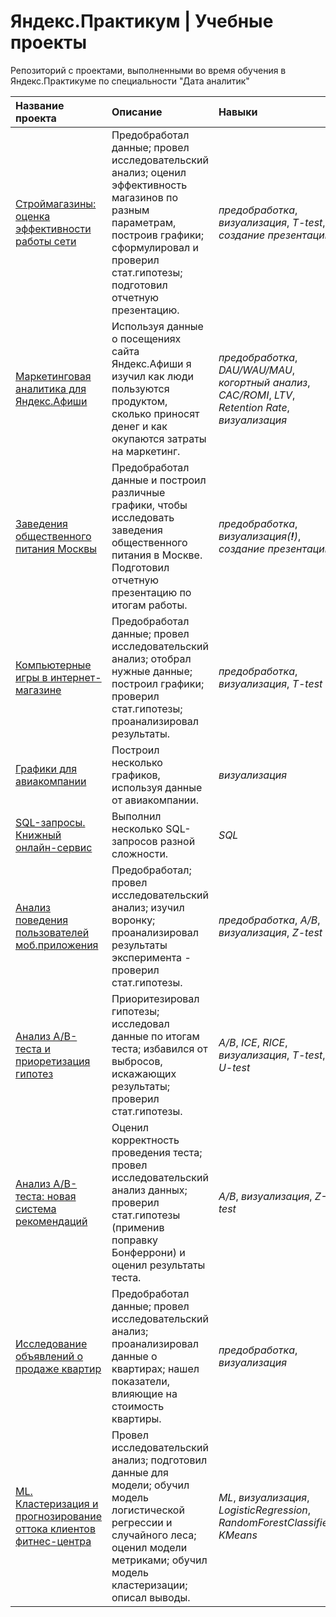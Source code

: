 # Яндекс.Практикум | Учебные проекты
Репозиторий с проектами, выполненными во время обучения в Яндекс.Практикуме по специальности "Дата аналитик"

| Название проекта | Описание | Навыки | Библиотеки |
| :---------------------- | :---------------------- | :---------------------- | :---------------------- |
| [Строймагазины: оценка эффективности работы сети](Оценка%20эффективности%20работы%20сети%20строительных%20магазинов) | Предобработал данные; провел исследовательский анализ; оценил эффективность магазинов по разным параметрам, построив графики; сформулировал и проверил стат.гипотезы; подготовил отчетную презентацию. | *предобработка*, *визуализация*,  *T-test*, *создание презентации* | *Seaborn*, *SciPy* |
| [Маркетинговая аналитика для Яндекс.Афиши](Маркетинговая%20аналитика%20для%20Яндекс.Афиши) | Используя данные о посещениях сайта Яндекс.Афиши я изучил как люди пользуются продуктом, сколько приносят денег и как окупаются затраты на маркетинг. | *предобработка*, *DAU/WAU/MAU*, *когортный анализ*, *CAC/ROMI*, *LTV*, *Retention Rate*, *визуализация*  | *Plotly*, *Seaborn*, *Matplotlib* |
| [Заведения общественного питания Москвы](Заведения%20общественного%20питания%20Москвы) | Предобработал данные и построил различные графики, чтобы исследовать заведения общественного питания в Москве. Подготовил отчетную презентацию по итогам работы. | *предобработка*, *визуализация(**!**)*, *создание презентации* | *Plotly* |
| [Компьютерные игры в интернет-магазине](Анализ%20компьютерных%20игр%20в%20интернет-магазине) | Предобработал данные; провел исследовательский анализ; отобрал нужные данные; построил графики;  проверил стат.гипотезы; проанализировал результаты. | *предобработка*, *визуализация*, *T-test*  | *SciPy*, *Matplotlib* |
| [Графики для авиакомпании](Аналитика%20для%20авиакомпании) | Построил несколько графиков, используя данные от авиакомпании. | *визуализация*  | *Plotly* |
| [SQL-запросы. Книжный онлайн-сервис](SQL-запросы.%20Книжный%20онлайн-сервис) | Выполнил несколько SQL-запросов разной сложности. | *SQL*  | *sqlalchemy* |
| [Анализ поведения пользователей моб.приложения](Анализ%20поведения%20пользователей%20мобильного%20приложения) | Предобработал; провел исследовательский анализ; изучил воронку; проанализировал результаты эксперимента - проверил стат.гипотезы. | *предобработка*, *A/B*, *визуализация*, *Z-test*  | *Plotly*, *statsmodels* |
| [Анализ A/B-теста и приоретизация гипотез](AB-тест%20(анализ)%20и%20приоретизация%20гипотез) | Приоритезировал гипотезы; исследовал данные по итогам теста; избавился от выбросов, искажающих результаты; проверил стат.гипотезы. | *A/B*, *ICE*, *RICE*, *визуализация*, *T-test*, *U-test*  | *Plotly*, *SciPy* |
| [Анализ A/B-теста: новая система рекомендаций](AB-тест%20(анализ).%20Новая%20система%20рекомендаций) | Оценил корректность проведения теста; провел исследовательский анализ данных; проверил стат.гипотезы (применив поправку Бонферрони) и оценил результаты теста. | *A/B*, *визуализация*, *Z-test*  | *Plotly*, *Seaborn*, *SciPy* |
| [Исследование объявлений о продаже квартир](Исследование%20объявлений%20о%20продаже%20квартир) | Предобработал данные; провел исследовательский анализ; проанализировал данные о квартирах; нашел показатели, влияющие на стоимость квартиры. | *предобработка*, *визуализация*  | *Matplotlib* |
| [ML. Кластеризация и прогнозирование оттока клиентов фитнес-центра](ML.%20Кластеризация%20и%20прогнозирование%20оттока%20клиентов) | Провел исследовательский анализ; подготовил данные для модели; обучил модель логистической регрессии и случайного леса; оценил модели метриками; обучил модель кластеризации; описал выводы.  | *ML*, *визуализация*, *LogisticRegression*, *RandomForestClassifier*, *KMeans*  | *Scikit-learn*, *Seaborn* |






